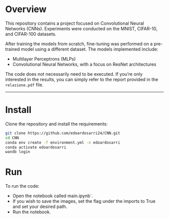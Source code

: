 # Overview
This repository contains a project focused on Convolutional Neural Networks (CNNs). Experiments were conducted on the MNIST, CIFAR-10, and CIFAR-100 datasets.

After training the models from scratch, fine-tuning was performed on a pre-trained model using a different dataset. The models implemented include:
- Multilayer Perceptrons (MLPs)
- Convolutional Neural Networks, with a focus on ResNet architectures

The code does not necessarily need to be executed. If you’re only interested in the results, you can simply refer to the report provided in the `relazione.pdf` file.

---

# Install
Clone the repository and install the requirements:

```bash
git clone https://github.com/edoardosarri24/CNN.git
cd CNN
conda env create -f environment.yml -n edoardosarri
conda activate edoardosarri
wandb login
```

# Run
To run the code:
- Open the notebook called main.ipynb`.
- If you wish to save the images, set the flag under the imports to True and set your desired path.
- Run the notebook.
